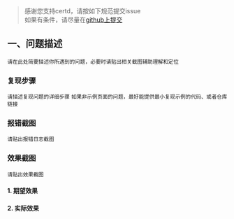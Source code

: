 > 感谢您支持certd，请按如下规范提交issue    
> 如果有条件，请尽量在[github上提交](https://github.com/certd/certd/issues)


## 一、问题描述
`请在此处简要描述你所遇到的问题，必要时请贴出相关截图辅助理解和定位`

### 复现步骤
`请描述复现问题的详细步骤`
`如果非示例页面的问题，最好能提供最小复现示例的代码、或者仓库链接`


### 报错截图
`请贴出报错日志截图`

### 效果截图
`请贴出效果截图`
#### 1. 期望效果

#### 2. 实际效果

